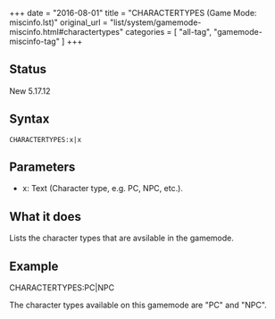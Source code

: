 +++
date = "2016-08-01"
title = "CHARACTERTYPES (Game Mode: miscinfo.lst)"
original_url = "list/system/gamemode-miscinfo.html#charactertypes"
categories = [ "all-tag", "gamemode-miscinfo-tag" ]
+++

## Status

New 5.17.12

## Syntax

`CHARACTERTYPES:x|x`

## Parameters

-   x: Text (Character type, e.g. PC, NPC, etc.).



What it does
------------

Lists the character types that are avsilable in the gamemode.

Example
-------

CHARACTERTYPES:PC|NPC

The character types available on this gamemode are &QUOT;PC&QUOT; and
&QUOT;NPC&QUOT;.

